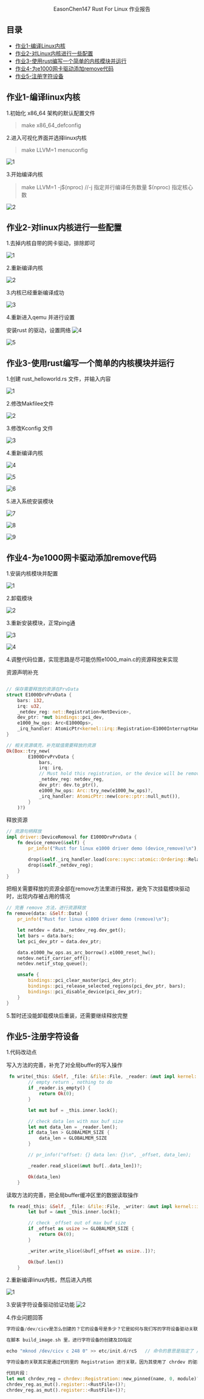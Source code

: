<p align="center">
  <p align="center">
   EasonChen147 Rust For Linux 作业报告
</p>


## 目录

- [作业1-编译Linux内核](#作业1-编译linux内核)
- [作业2-对Linux内核进行一些配置](#作业2-对linux内核进行一些配置)
- [作业3-使用rust编写一个简单的内核模块并运行](#作业3-使用rust编写一个简单的内核模块并运行)
- [作业4-为e1000网卡驱动添加remove代码](#作业4-为e1000网卡驱动添加remove代码)
- [作业5-注册字符设备](#作业5-注册字符设备)

## 作业1-编译linux内核

1.初始化 x86_64 架构的默认配置文件

> make x86_64_defconfig

2.进入可视化界面并选择linux内核

> make LLVM=1 menuconfig

![1](imgs/1-1.png)

3.开始编译内核

> make LLVM=1 -j$(nproc) //-j 指定并行编译任务数量 $(nproc) 指定核心数

![2](imgs/1-2.png)



## 作业2-对linux内核进行一些配置

1.去掉内核自带的网卡驱动，排除即可

![1](imgs/2-1.png)

2.重新编译内核

![2](imgs/2-2.png)

3.内核已经重新编译成功

![3](imgs/2-3.png)

4.重新进入qemu 并进行设置

安装rust 的驱动，设置网络
![4](imgs/2-4.png)

![5](imgs/2-5.png)



## 作业3-使用rust编写一个简单的内核模块并运行

1.创建 rust_helloworld.rs 文件，并输入内容

![1](imgs/3-1.png)

2.修改Makfilee文件

![2](imgs/3-2.png)

3.修改Kconfig 文件

![3](imgs/3-3.png)

4.重新编译内核

![4](imgs/3-4.png)

![5](imgs/3-5.png)

![6](imgs/3-6.png)

5.进入系统安装模块

![7](imgs/3-7.png)

![8](imgs/3-8.png)

![9](imgs/3-9.png)



## 作业4-为e1000网卡驱动添加remove代码

1.安装内核模块并配置

![1](imgs/4-1.png)

2.卸载模块

![2](imgs/4-2.png)

3.重新安装模块，正常ping通

![3](imgs/4-3.png)

![4](imgs/4-4.png)

4.调整代码位置，实现思路是尽可能仿照e1000_main.c的资源释放来实现

资源声明补充
```rust

// 保存需要释放的资源在PrvData
struct E1000DrvPrvData {
    bars: i32,
    irq: u32,
    _netdev_reg: net::Registration<NetDevice>,
    dev_ptr: *mut bindings::pci_dev,
    e1000_hw_ops: Arc<E1000Ops>,
    _irq_handler: AtomicPtr<kernel::irq::Registration<E1000InterruptHandler>>,
}

// 相关资源填充，补充赋值需要释放的资源
Ok(Box::try_new(
        E1000DrvPrvData {
            bars,
            irq: irq,
            // Must hold this registration, or the device will be removed.
            _netdev_reg: netdev_reg,
            dev_ptr: dev.to_ptr(),
            e1000_hw_ops: Arc::try_new(e1000_hw_ops)?,
            _irq_handler: AtomicPtr::new(core::ptr::null_mut()),
        }
    )?)
```

释放资源
```rust
// 资源句柄释放
impl driver::DeviceRemoval for E1000DrvPrvData {
    fn device_remove(&self) {
        pr_info!("Rust for linux e1000 driver demo (device_remove)\n");

        drop(&self._irq_handler.load(core::sync::atomic::Ordering::Relaxed));
        drop(&self._netdev_reg);
    }
}
```

把相关需要释放的资源全部在remove方法里进行释放，避免下次挂载模块驱动时，出现内存被占用的情况
```rust
// 完善 remove 方法，进行资源释放
fn remove(data: &Self::Data) {
    pr_info!("Rust for linux e1000 driver demo (remove)\n");

    let netdev = data._netdev_reg.dev_get();
    let bars = data.bars;
    let pci_dev_ptr = data.dev_ptr;

    data.e1000_hw_ops.as_arc_borrow().e1000_reset_hw();
    netdev.netif_carrier_off();
    netdev.netif_stop_queue();

    unsafe {
        bindings::pci_clear_master(pci_dev_ptr);
        bindings::pci_release_selected_regions(pci_dev_ptr, bars);
        bindings::pci_disable_device(pci_dev_ptr);
    }
}
```

5.暂时还没能卸载模块后重装，还需要继续释放完整



## 作业5-注册字符设备

1.代码改动点

写入方法的完善，补充了对全局buffer的写入操作
```rust
 fn write(_this: &Self, _file: &file::File, _reader: &mut impl kernel::io_buffer::IoBufferReader, _offset: u64) -> Result<usize> {
        // empty return , nothing to do
        if _reader.is_empty() {
            return Ok(0);
        }

        let mut buf = _this.inner.lock();

        // check data len with max buf size
        let mut data_len = _reader.len();
        if data_len > GLOBALMEM_SIZE {
            data_len = GLOBALMEM_SIZE
        }

        // pr_info!("offset: {} data len: {}\n", _offset, data_len);

        _reader.read_slice(&mut buf[..data_len])?;

        Ok(data_len)
    }
```

读取方法的完善，把全局buffer缓冲区里的数据读取操作
```rust
 fn read(_this: &Self, _file: &file::File, _writer: &mut impl kernel::io_buffer::IoBufferWriter, _offset: u64) -> Result<usize> {
        let buf = &mut _this.inner.lock();

        // check _offset out of max buf size
        if _offset as usize >= GLOBALMEM_SIZE {
            return Ok(0);
        }

        _writer.write_slice(&buf[_offset as usize..])?;

        Ok(buf.len())
    }
```

2.重新编译linux内核，然后进入内核

![1](imgs/5-1.png)

3.安装字符设备驱动验证功能
![2](imgs/5-2.png)

4.作业问题回答

```rust
字符设备/dev/cicv是怎么创建的？它的设备号是多少？它是如何与我们写的字符设备驱动关联上的？

在脚本 build_image.sh 里，进行字符设备的创建及ID指定

echo "mknod /dev/cicv c 248 0" >> etc/init.d/rcS   // 命令的意思是指定了 /dev/cicv 作为字符设备，并切指定设备ID为 248

字符设备的关联其实是通过代码里的 Registration 进行关联，因为其使用了 chrdev 的驱动模块，固然内核会自动寻找对应类型，也就是字符设备来进行关联

代码片段：
let mut chrdev_reg = chrdev::Registration::new_pinned(name, 0, module)?;
chrdev_reg.as_mut().register::<RustFile>()?;
chrdev_reg.as_mut().register::<RustFile>()?;

```
